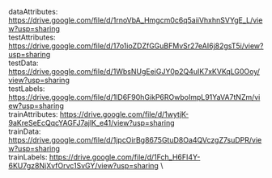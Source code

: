 dataAttributes: https://drive.google.com/file/d/1rnoVbA_Hmgcm0c6q5aiiVhxhnSVYgE_L/view?usp=sharing \
testAttributes: https://drive.google.com/file/d/17o1ioZDZfGGuBFMvSr27eAI6j82gsT5i/view?usp=sharing \
testData: https://drive.google.com/file/d/1WbsNUgEeiGJY0p2Q4uIK7xKVKqLG0Ooy/view?usp=sharing \
testLabels: https://drive.google.com/file/d/1lD6F90hGikP6ROwboImpL91YaVA7tNZm/view?usp=sharing \
trainAttributes: https://drive.google.com/file/d/1wytjK-9aKreSeEcQqcYAGFJ7ajlK_e41/view?usp=sharing \
trainData: https://drive.google.com/file/d/1jpcOirBg8675GtuD8Oa4QVczgZ7suDPR/view?usp=sharing \
trainLabels: https://drive.google.com/file/d/1Fch_H6FI4Y-6KU7gz8NjXvfOrvc1SvGY/view?usp=sharing \
